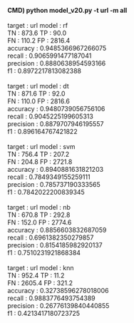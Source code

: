 <b>CMD) python model_v20.py -t url -m all</b>
<br><br>
target :         url    model :          rf<br>
TN :    873.6   TP :    90.0<br>
FN :    110.2   FP :    2816.4<br>
accuracy :       0.9485366967266075<br>
recall :         0.9065991477187041<br>
precision :      0.8880638954593166<br>
f1 :             0.8972217813082388<br>
<br>
target :         url    model :          dt<br>
TN :    871.6   TP :    92.0<br>
FN :    110.0   FP :    2816.6<br>
accuracy :       0.9480739056756106<br>
recall :         0.9045225199605313<br>
precision :      0.8879707946195557<br>
f1 :             0.896164767421822<br>
<br>
target :         url    model :          svm<br>
TN :    756.4   TP :    207.2<br>
FN :    204.8   FP :    2721.8<br>
accuracy :       0.8940881631821203<br>
recall :         0.7849349155259111<br>
precision :      0.785737190333565<br>
f1 :             0.7842022200839345<br>
<br>
target :         url    model :          nb<br>
TN :    670.8   TP :    292.8<br>
FN :    152.0   FP :    2774.6<br>
accuracy :       0.8856603832687059<br>
recall :         0.6961382350279857<br>
precision :      0.8154185982920137<br>
f1 :             0.7510231921868384<br>
<br>
target :         url    model :          knn<br>
TN :    952.4   TP :    11.2<br>
FN :    2605.4  FP :    321.2<br>
accuracy :       0.32738596278018006<br>
recall :         0.9883776493754389<br>
precision :      0.26776139840440855<br>
f1 :             0.4213417180723725<br>
